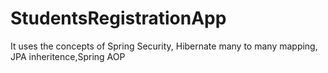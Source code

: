 # StudentsRegistrationApp
It uses the concepts of Spring Security, Hibernate many to many mapping, JPA inheritence,Spring AOP
